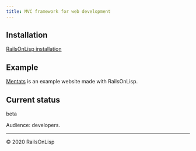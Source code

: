 ```yaml
---
title: MVC framework for web development
---
```


## Installation
[RailsOnLisp installation](https://github.com/thodg/lisp-beamer/blob/master/lisp-beamer.pdf)

## Example

[Mentats](https://github.com/LowH/mentats)
is an example website made with RailsOnLisp.

## Current status

beta

Audience: developers.

-----

&copy; 2020 RailsOnLisp
